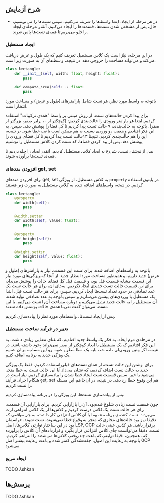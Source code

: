 ## شرح آزمایش

* در هر مرحله از ایجاد، ابتدا واسط‌ها را تعریف می‌کنیم. سپس تست‌ها را می‌نویسیم. حال، پس از مشخص شدن تست‌ها، قسمت‌ها را ایجاد می‌کنیم. آنقدر مرحله‌ی ایجاد را جلو می‌بریم تا همه‌ی تست‌ها پاس شوند.

### ایجاد مستطیل
در این مرحله، نیاز است یک کلاس مستطیل تعریف کنیم که یک طول و عرض دریافت می‌کند و می‌تواند مساحت را خروجی دهد. در نتیجه، واسط‌های آن به صورت زیر است.

```python
class Rectangle:
    def __init__(self, width: float, height: float):
        pass

    def compute_area(self) -> float:
        pass
```

باتوجه به واسط مورد نظر، هر تست شامل پارامترهای (طول و عرض) و مساحت مورد انتظار است. 

برای پیدا کردن حالت‌های تست، از روش‌ مبتنی بر واسط "همه‌ی ترکیبات" استفاده کردیم. ابتدا هر پارامتر ورودی را حالت‌بندی کردیم: (کوچکتر از ۰، برابر صفر، بزرگتر از صفر). باتوجه به حالت‌بندی، ۹ حالت تست پیدا کردیم تا کل فضا را پوشش دهد. سپس، به این فکر افتادیم وضعیت دو ورودی نسبت به هم ممکن است باعث خطا شود. در نتیجه، این را هم حالت‌بندی کردیم. نتیجتا ۱۳حالت تست پیدا کردیم تا کل فضای ورودی را پوشش دهد. پس از پیدا کردن فضاها، کد تست کردن کلاس مستطیل را نوشتیم.

پس از نوشتن تست، شروع به ایجاد کلاس مستطیل کردیم. آنقدر ایجاد را جلو بردیم تا همه‌ی تست‌ها برآورده شوند.


### افزودن متدهای get, set
برای افزودن متدهای get, set به کلاس مستطیل، از ویژگی `property` در پایتون استفاده کردیم. در نتیجه، واسط‌های اضافه شده به کلاس مستطیل به صورت زیر هستند.

```python
class Rectangle:
    @property
    def width(self):
        pass

    @width.setter
    def width(self, value: float):
        pass

    @property
    def height(self):
        pass

    @height.setter
    def height(self, value: float):
        pass
```

باتوجه به واسط‌های اضافه شده، برای تست این قسمت، نیاز به پارامترهای (طول و عرض) جدید داریم، و همینطور مساحت مورد انتظار جدید. از آنجا که ویژگی‌های مورد نیاز این قسمت مشابه قسمت قبل بود، و قسمت قبل کل فضای حالت را پوشش می‌داد، برای این قسمت حالت تست جدیدی ایجاد نکردیم. به‌جای آن، برای هر حالت تست یک عدد تصادفی در حدود تعداد تست‌ها ایجاد کردیم. سپس، برای هر حالت تست قبل، ابتدا یک مستطیل با ورودی‌های پیشین می‌سازیم و سپس باتوجه به عدد تصادفی تولید شده، آن مستطیل را به حالت جدید تبدیل می‌کنیم و دوباره مساحت آن‌را تست می‌کنیم. با این تست، می‌توان گفت تقریبا همه‌ی حالات پوشش داده شدند.

پس از ایجاد تست‌ها، واسط‌های مورد نظر را پیاده‌سازی کردیم.

### تغییر در فرآیند ساخت مستطیل
در مرحله‌ی دوم ایجاد، به فکر یک واسط جدید افتادیم، که غنای معنایی زیادی داشت. به این فکر افتادیم که یک مستطیل با ابعاد کوچکتر از صفر نمی‌تواند وجود داشته باشد. در نتیجه، اگر چنین ورودی‌ای داده شد، باید یک خطا مطرح شود. رو این حساب، بر آن شدیم یک ویژگی جدید به برنامه اضافه کنیم.

برای نوشتن این حالت تست، از همان تست‌های قبلی استفاده کردیم. فقط یک ویژگی جدید به حالت تست اضافه کردیم، که نشان می‌داد آیا این حالت تست به خطا منجر می‌شود یا خیر. سپس قسمت تست ایجاد خطا شدن را پیاده‌سازی کردیم. نیاز است در هنگام اجرای فرآیند get, set هم این وقوع خطا رخ دهد. در نتیجه، در آن‌جا هم این مسئله را تست کردیم.

پس از پیاده‌سازی تست‌ها، این ویژگی را در برنامه پیاده‌سازی کردیم. 

چون قسمت تست زیادی شلوغ شده‌بود، آن را بازآرایی کردیم. برای بازآرایی آن قسمت، برای هر حالت تست یک کلاس درست کردیم و کلاس‌ها از یک کلاس انتزاعی ارث می‌بردند. تست کننده‌ی برنامه عموما با آن کلاس انتزاعی کار داشت، به جز مواقعی که دقیقا نیاز بود حالت‌های مجازی که منجر به وقوع خطا نمی‌شوند، تست شوند. حواسمان بود در این ساختار توارثی کلاس‌ها، اصل LSP, OCP برقرار باشد. هر کلاس عینی حالت تست، دقیقا می‌توانست جای کلاس انتزاعی قرار بگیرد و قراردادهای آن کلاس را برآورده کند. همچنین، دقیقا توابعی که باعث چندریختی کلاس‌ها می‌شدند را انتزاعی کردیم. باتوجه به رعایت این اصول، جفت‌شدگی کمتر شده و باعث رعایت بیشتر اصل OCP می‌شود.

### ایجاد مربع
TODO Ashkan


## پرسش‌ها
TODO Ashkan
